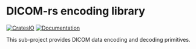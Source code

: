 # DICOM-rs encoding library

[![CratesIO](https://img.shields.io/crates/v/dicom-encoding.svg)](https://crates.io/crates/dicom-encoding)
[![Documentation](https://docs.rs/dicom-core/badge.svg)](https://docs.rs/dicom-core)

This sub-project provides DICOM data encoding and decoding primitives.
